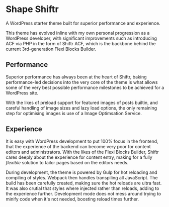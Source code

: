 # Shape Shiftr

A WordPress starter theme built for superior performance and experience.

This theme has evolved inline with my own personal progression as a WordPress developer, with significant improvements such as introducing ACF via PHP in the form of Shiftr ACF, which is the backbone behind the current 3rd-generation Flexi Blocks Builder.

## Performance
Superior performance has always been at the heart of Shiftr, baking performance-led decisions into the very core of the theme is what allows some of the very best possible performance milestones to be achieved for a WordPress site.

With the likes of preload support for featured images of posts builtin, and careful handling of image sizes and lazy load options, the only remaining step for optimising images is use of a Image Optimsation Service.

## Experience
It is easy with WordPress development to put 100% focus in the frontend, that the experience of the backend can become very poor for content editors and administrators. With the likes of the Flexi Blocks Builder, Shiftr cares deeply about the experience for content entry, making for a fully _flexible_ solution to tailor pages based on the editors needs.

During development, the theme is powered by Gulp for hot reloading and compiling of styles. Webpack then handles transpiling all JavaScript. The build has been carefully created, making sure the hot reloads are ultra fast. It was also crutial that styles where injected rather than reloads, adding to the experience further. Development mode does not mess around trying to minify code when it's not needed, boosting reload times further.